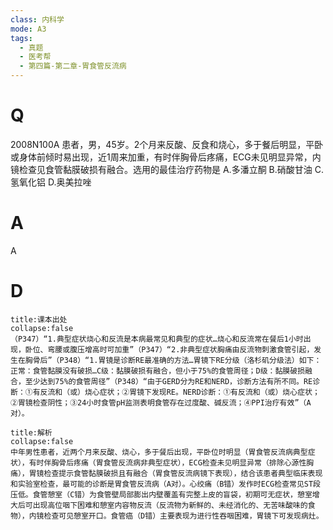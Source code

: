 ```yaml
---
class: 内科学
mode: A3
tags:
  - 真题
  - 医考帮
  - 第四篇-第二章-胃食管反流病
---
```


# Q
2008N100A 患者，男，45岁。2个月来反酸、反食和烧心，多于餐后明显，平卧或身体前倾时易出现，近1周来加重，有时伴胸骨后疼痛，ECG未见明显异常，内镜检查见食管黏膜破损有融合。选用的最佳治疗药物是
A.多潘立酮
B.硝酸甘油
C.氢氧化铝
D.奥美拉唑

# A
A
# D
```ad-note
title:课本出处
collapse:false
（P347）“1.典型症状烧心和反流是本病最常见和典型的症状…烧心和反流常在餐后1小时出现，卧位、弯腰或腹压增高时可加重”（P347）“2.非典型症状胸痛由反流物刺激食管引起，发生在胸骨后”（P348）“1.胃镜是诊断RE最准确的方法…胃镜下RE分级（洛杉矶分级法）如下：正常：食管黏膜没有破损…C级：黏膜破损有融合，但小于75%的食管周径；D级：黏膜破损融合，至少达到75%的食管周径”（P348）“由于GERD分为RE和NERD，诊断方法有所不同。RE诊断：①有反流和（或）烧心症状；②胃镜下发现RE。NERD诊断：①有反流和（或）烧心症状；②胃镜检查阴性；③24小时食管pH监测表明食管存在过度酸、碱反流；④PPI治疗有效”（A对）。
```

```ad-summary
title:解析
collapse:false
中年男性患者，近两个月来反酸、烧心，多于餐后出现，平卧位时明显（胃食管反流病典型症状），有时伴胸骨后疼痛（胃食管反流病非典型症状），ECG检查未见明显异常（排除心源性胸痛），胃镜检查提示食管黏膜破损且有融合（胃食管反流病镜下表现），结合该患者典型临床表现和实验室检查，最可能的诊断是胃食管反流病（A对）。心绞痛（B错）发作时ECG检查常见ST段压低。食管憩室（C错）为食管壁局部膨出内壁覆盖有完整上皮的盲袋，初期可无症状，憩室增大后可出现高位咽下困难和憩室内容物反流（反流物为新鲜的、未经消化的、无苦味酸味的食物），内镜检查可见憩室开口。食管癌（D错）主要表现为进行性吞咽困难，胃镜下可发现病灶。
```

